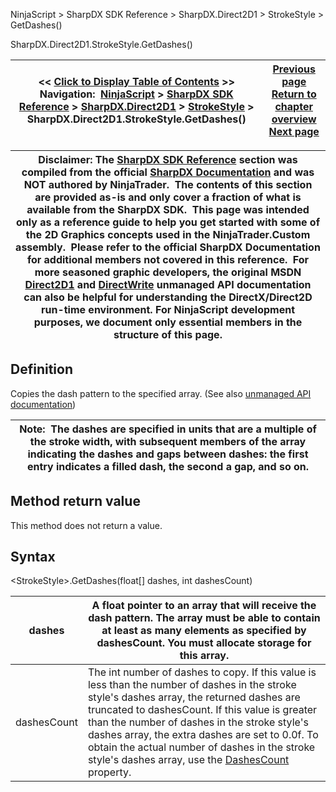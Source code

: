 ﻿
NinjaScript \> SharpDX SDK Reference \> SharpDX.Direct2D1 \> StrokeStyle \> GetDashes()

SharpDX.Direct2D1\.StrokeStyle.GetDashes()

| \<\< [Click to Display Table of Contents](sharpdx_direct2d1_strokestyle_getdashes.md) \>\> **Navigation:**     [NinjaScript](ninjascript-1.md) \> [SharpDX SDK Reference](sharpdx_sdk_reference-1.md) \> [SharpDX.Direct2D1](sharpdx_direct2d1-1.md) \> [StrokeStyle](sharpdx_direct2d1_strokestyle-1.md) \> SharpDX.Direct2D1\.StrokeStyle.GetDashes() | [Previous page](sharpdx_direct2d1_strokestyle_endcap-1.md) [Return to chapter overview](sharpdx_direct2d1_strokestyle-1.md) [Next page](sharpdx_direct2d1_strokestyle_linejoin-1.md) |
| --- | --- |

| Disclaimer: The [SharpDX SDK Reference](sharpdx_sdk_reference-1.md) section was compiled from the official [SharpDX Documentation](http://sharpdx.org/) and was NOT authored by NinjaTrader.  The contents of this section are provided as\-is and only cover a fraction of what is available from the SharpDX SDK.  This page was intended only as a reference guide to help you get started with some of the 2D Graphics concepts used in the NinjaTrader.Custom assembly.  Please refer to the official SharpDX Documentation for additional members not covered in this reference.  For more seasoned graphic developers, the original MSDN [Direct2D1](https://msdn.microsoft.com/en-us/library/windows/desktop/dd370990.aspx) and [DirectWrite](https://msdn.microsoft.com/en-us/library/windows/desktop/dd368038.aspx) unmanaged API documentation can also be helpful for understanding the DirectX/Direct2D run\-time environment. For NinjaScript development purposes, we document only essential members in the structure of this page. |
| --- |

## Definition
Copies the dash pattern to the specified array. 
(See also [unmanaged API documentation](https://msdn.microsoft.com/en-us/library/dd372230.aspx))
 

| Note:  The dashes are specified in units that are a multiple of the stroke width, with subsequent members of the array indicating the dashes and gaps between dashes: the first entry indicates a filled dash, the second a gap, and so on. |
| --- |

## Method return value
This method does not return a value.
 
## Syntax
\<StrokeStyle\>.GetDashes(float\[] dashes, int dashesCount)
 

| dashes | A float pointer to an array that will receive the dash pattern. The array must be able to contain at least as many elements as specified by dashesCount. You must allocate storage for this array. |
| --- | --- |
| dashesCount | The int number of dashes to copy. If this value is less than the number of dashes in the stroke style's dashes array, the returned dashes are truncated to dashesCount. If this value is greater than the number of dashes in the stroke style's dashes array, the extra dashes are set to 0\.0f. To obtain the actual number of dashes in the stroke style's dashes array, use the [DashesCount](sharpdx_direct2d1_strokestyle_dashescount-1.md) property. |
